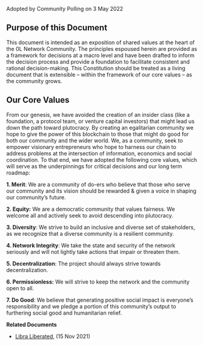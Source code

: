 
Adopted by Community Polling on 3 May 2022




## **Purpose of this Document**




This document is intended as an exposition of shared values at the heart of the 0L Network Community. The principles espoused herein are provided as a framework for decisions at a macro level and have been drafted to inform the decision process and provide a foundation to facilitate consistent and rational decision\-making. This Constitution should be treated as a living document that is extensible – within the framework of our core values – as the community grows.




## **Our Core Values**




From our genesis, we have avoided the creation of an insider class (like a foundation, a protocol team, or venture capital investors) that might lead us down the path toward plutocracy. By creating an egalitarian community we hope to give the power of this blockchain to those that might do good for both our community and the wider world. We, as a community, seek to empower visionary entrepreneurs who hope to harness our chain to address problems at the intersection of information, economics and social coordination. To that end, we have adopted the following core values, which will serve as the underpinnings for critical decisions and our long term roadmap: 




**1\. Merit**: We are a community of do\-ers who believe that those who serve our community and its vision should be rewarded \& given a voice in shaping our community’s future. 




**2\. Equity:** We are a democratic community that values fairness. We welcome all and actively seek to avoid descending into plutocracy.




**3\. Diversity**: We strive to build an inclusive and diverse set of stakeholders, as we recognize that a diverse community is a resilient community.




**4\. Network Integrity**: We take the state and security of the network seriously and will not lightly take actions that impair or threaten them.




**5\. Decentralization**: The project should always strive towards decentralization.




**6\. Permissionless:** We will strive to keep the network and the community open to all.




**7\. Do Good**: We believe that generating positive social impact is everyone’s responsibility and we pledge a portion of this community’s output to furthering social good and humanitarian relief.







**Related Documents**




* [Libra Liberated](http://openlibra.blog/2021/11/15/libra-liberated/), (15 Nov 2021\)





